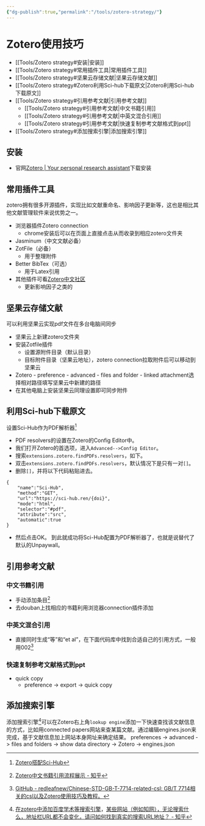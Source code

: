 ```yaml
---
{"dg-publish":true,"permalink":"/tools/zotero-strategy/"}
---
```



# Zotero使用技巧

- [[Tools/Zotero strategy#安装\|安装]]
- [[Tools/Zotero strategy#常用插件工具\|常用插件工具]]
- [[Tools/Zotero strategy#坚果云存储文献\|坚果云存储文献]]
- [[Tools/Zotero strategy#Zotero利用Sci-hub下载原文\|Zotero利用Sci-hub下载原文]]
- [[Tools/Zotero strategy#引用参考文献\|引用参考文献]]
	- [[Tools/Zotero strategy#引用参考文献\|中文书籍引用]]
	- [[Tools/Zotero strategy#引用参考文献\|中英文混合引用]]
	- [[Tools/Zotero strategy#引用参考文献\|快速复制参考文献格式到ppt]]
- [[Tools/Zotero strategy#添加搜索引擎\|添加搜索引擎]]


## 安装
- 官网[Zotero | Your personal research assistant](https://www.zotero.org/)下载安装

## 常用插件工具
zotero拥有很多开源插件，实现比如文献重命名、影响因子更新等，这也是相比其他文献管理软件来说优势之一。
- 浏览器插件Zotero connection
	- chrome安装后可以在页面上直接点击从而收录到相应zotero文件夹
- Jasminum（中文文献必备）
- ZotFile（必备）
	- 用于整理附件
- Better BibTex（可选）
	- 用于Latex引用
- 其他插件可看[Zotero中文社区](https://zotero-chinese.gitee.io/zotero-plugins/#/)
	- 更新影响因子之类的

## 坚果云存储文献
可以利用坚果云实现pdf文件在多台电脑间同步
- 坚果云上新建zotero文件夹
- 安装Zotfile插件
	- 设置源附件目录（默认目录）
	- 目标附件目录（坚果云地址），zotero connection拉取附件后可以移动到坚果云
- Zotero - preference - advanced - files and folder - linked attachment选择相对路径填写坚果云中新建的路径
- 在其他电脑上安装坚果云同理设置即可同步附件

## 利用Sci-hub下载原文
设置Sci-Hub作为PDF解析器[^1]
- PDF resolvers的设置在Zotero的Config Editor中。
- 我们打开Zotero的首选项，进入`Advanced-->Config Editor`。
- 搜索`extensions.zotero.findPDFs.resolvers`，如下。
- 双击`extensions.zotero.findPDFs.resolvers`，默认情况下是只有一对`[]`。
- 删除`[]`，并将以下代码粘贴进去。
```text
{
    "name":"Sci-Hub",
    "method":"GET",
    "url":"https://sci-hub.ren/{doi}",
    "mode":"html",
    "selector":"#pdf",
    "attribute":"src",
    "automatic":true
}
```
- 然后点击OK。
到此就成功将Sci-Hub配置为PDF解析器了，也就是说替代了默认的Unpaywall。

## 引用参考文献
### 中文书籍引用
- 手动添加条目[^2]
- 去douban上找相应的书籍利用浏览器connection插件添加
### 中英文混合引用
- 直接同时生成“等”和“et al”，在下面代码库中找到合适自己的引用方式，一般用002[^3]
### 快速复制参考文献格式到ppt
* quick copy
	* preference -> export -> quick copy

## 添加搜索引擎
添加搜索引擎[^4]可以在Zotero右上角`lookup engine`添加一下快速查找该文献信息的方式，比如用connected papers网站来查某篇文献。通过编辑engines.json来完成，基于文献信息加上网站本身网址来确定结果。
preferences -> advanced -> files and folders -> show data directory -> Zotero -> engines.json


[^1]: [Zotero搭配Sci-Hub](https://zhuanlan.zhihu.com/p/112141757)
[^2]: [Zotero中文书籍引用流程展示 - 知乎](https://zhuanlan.zhihu.com/p/345447630)
[^3]: [GitHub - redleafnew/Chinese-STD-GB-T-7714-related-csl: GB/T 7714相关的csl以及Zotero使用技巧及教程。](https://github.com/redleafnew/Chinese-std-GB-T-7714-related-csl)
[^4]: [在zotero中添加百度学术等搜索引擎](https://www.jianshu.com/p/3ce2f43daa3a)，[某些网站（例如知网），无论搜索什么，地址栏URL都不会变化，请问如何找到真实的搜索URL地址？ - 知乎](https://www.zhihu.com/question/320027167)
